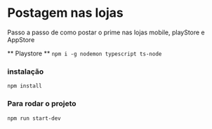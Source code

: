 # Postagem nas lojas

Passo a passo de como postar o prime nas lojas mobile, playStore e AppStore

** Playstore **
`npm i -g nodemon typescript ts-node`

### instalação
`npm install`


### Para rodar o projeto
`npm run start-dev`